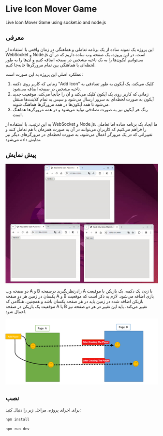 # Live Icon Mover Game
Live Icon Mover Game using socket.io and node.js

## معرفی 
این پروژه یک نمونه ساده از یک برنامه تعاملی و هماهنگی در زمان واقعی با استفاده از WebSocket و Node.js است. در این پروژه، یک صفحه وب ساده داریم که در آن می‌توانیم آیکون‌ها را به یک ناحیه مشخص در صفحه اضافه کنیم و آن‌ها را به طور لحظه‌ای با هماهنگی بین تمام مرورگرها جابه‌جا کنیم.

عملکرد اصلی این پروژه به این صورت است:

1. زمانی که کاربر روی دکمه "Add Icon" کلیک می‌کند، یک آیکون به طور تصادفی به ناحیه مشخص در صفحه اضافه می‌شود.
2. زمانی که کاربر روی یک آیکون کلیک می‌کند و آن را جابجا می‌کند، موقعیت جدید آیکون به صورت لحظه‌ای به سرور ارسال می‌شود و سپس به تمام کلاینت‌ها منتقل می‌شود تا همه آیکون‌ها در همه مرورگرها هماهنگ شوند.
3. رنگ هر آیکون نیز به صورت تصادفی تولید می‌شود و در همه مرورگرها هماهنگ است.

به این ترتیب، با استفاده از WebSocket و Node.js، ما ایجاد یک برنامه ساده اما تعاملی را فراهم می‌کنیم که کاربران می‌توانند در آن به صورت همزمان با هم تعامل کنند و تغییراتی که در یک مرورگر اعمال می‌شود، به صورت لحظه‌ای در مرورگرهای دیگر نیز نمایش داده می‌شود.

## پیش نمایش 
<img src="public/images/demo.gif"/>

دو صفحه وب  A و B رادرنظربگيريد درصفحه A با زدن یک دکمه، یک بازیکن با موقیعت یکسان در زمین هر دو صفحه A و B بازی اضافه می‌شود. 
لازم به ذکر است که موقعیت بازیکن اضافه شده در زمین باید در هر صفحه یکسان باشد و همچنین، هنگامی که موقعیت یک بازیکن در صفحه A یا B تغییر می‌کند، باید این تغییر در هر دو صفحه نیز اعمال شود. 


<img src="./public/images/task.png"/>

## نصب 
برای اجرای پروژه، مراحل زیر را دنبال کنید:

```bash
npm install
```

```bash 
npm run dev
```